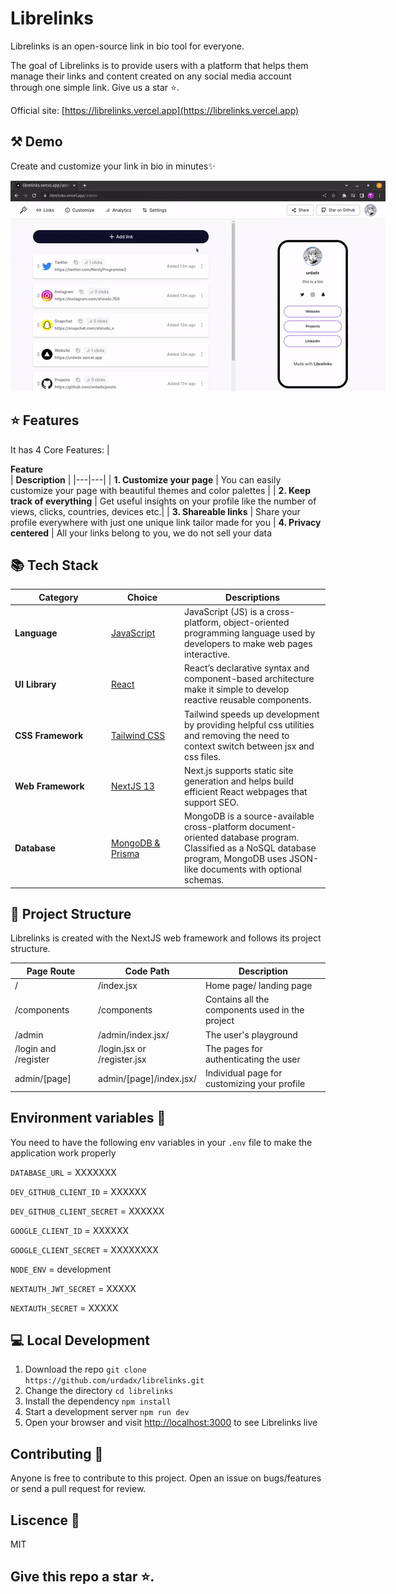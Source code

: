 # Librelinks

Librelinks is an open-source link in bio tool for everyone.

The goal of Librelinks is to provide users with a platform that helps them manage their links and content created on any social media account through one simple link. Give us a star ⭐.


Official site: [https://librelinks.vercel.app](https://librelinks.vercel.app)



## ⚒️ Demo

Create and customize your link in bio in minutes✨

<div style="width: 600px;">

![Librelinks Demo](.github/demo.gif)

</div>

## ⭐ Features

It has 4 Core Features:
| <div style="width:285px">**Feature**</div> | **Description** |
|---|---|
| **1. Customize your page** | You can easily customize your page with beautiful themes and color palettes |
| **2. Keep track of everything** | Get useful insights on your profile like the number of views, clicks, countries, devices etc.|
| **3. Shareable links** | Share your profile everywhere with just one unique link tailor made for you |
**4. Privacy centered** | All your links belong to you, we do not sell your data

## 📚 Tech Stack

| <div style="width:140px">**Category**</div> | <div style="width:100px">**Choice**</div>                   | **Descriptions**                                                                                                                     |
| ------------------------------------------- | ----------------------------------------------------------- | ------------------------------------------------------------------------------------------------------------------------------------ |
| **Language**                                | [JavaScript](https://github.com/microsoft/TypeScript)       | JavaScript (JS) is a cross-platform, object-oriented programming language used by developers to make web pages interactive.                                     |
| **UI Library**                              | [React](https://github.com/facebook/react)                  | React’s declarative syntax and component-based architecture make it simple to develop reactive reusable components.                  |
| **CSS Framework**                           | [Tailwind CSS](https://github.com/tailwindlabs/tailwindcss) | Tailwind speeds up development by providing helpful css utilities and removing the need to context switch between jsx and css files. |
| **Web Framework**                           | [NextJS 13](https://github.com/vercel/next.js)              | Next.js supports static site generation and helps build efficient React webpages that support SEO.                                   |
| **Database**                           | [MongoDB & Prisma](https://www.mongodb.com/docs/manual/reference/program/mongod/)              | MongoDB is a source-available cross-platform document-oriented database program. Classified as a NoSQL database program, MongoDB uses JSON-like documents with optional schemas.|

## 📁 Project Structure

Librelinks is created with the NextJS web framework and follows its project structure.

| <div style="width:115px">**Page Route**</div> | **Code Path**  | **Description**                                   |
| --------------------------------------------- | -------------- | ------------------------------------------------- |
| /                                             | /index.jsx     | Home page/ landing page |
| /components                                   | /components    | Contains all the components used in the project   |
| /admin                                     | /admin/index.jsx/ | The user's playground  |
| /login and /register                                  | /login.jsx or /register.jsx | The pages for authenticating the user |
| admin/[page]                                      | admin/[page]/index.jsx/  | Individual page for customizing your profile                 |


## Environment variables 🔑
You need to have the following env variables in your ```.env``` file to make the application work properly

```DATABASE_URL``` = XXXXXXX

```DEV_GITHUB_CLIENT_ID``` = XXXXXX

```DEV_GITHUB_CLIENT_SECRET``` = XXXXXX

```GOOGLE_CLIENT_ID``` = XXXXXX

```GOOGLE_CLIENT_SECRET``` = XXXXXXXX

```NODE_ENV``` = development

```NEXTAUTH_JWT_SECRET``` = XXXXX

```NEXTAUTH_SECRET``` = XXXXX


## 💻 Local Development

1. Download the repo `git clone https://github.com/urdadx/librelinks.git`
2. Change the directory `cd librelinks`
3. Install the dependency `npm install`
4. Start a development server `npm run dev`
5. Open your browser and visit [http://localhost:3000](http://localhost:3000) to see Librelinks live

## Contributing 🤝

Anyone is free to contribute to this project. Open an issue on bugs/features or send a pull request for review.

## Liscence 📝
MIT 

## Give this repo a star ⭐.
